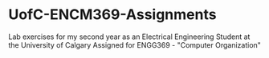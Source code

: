 # UofC-ENCM369-Assignments


Lab exercises for my second year as an Electrical Engineering Student at the University of Calgary
Assigned for ENGG369 - "Computer Organization"
